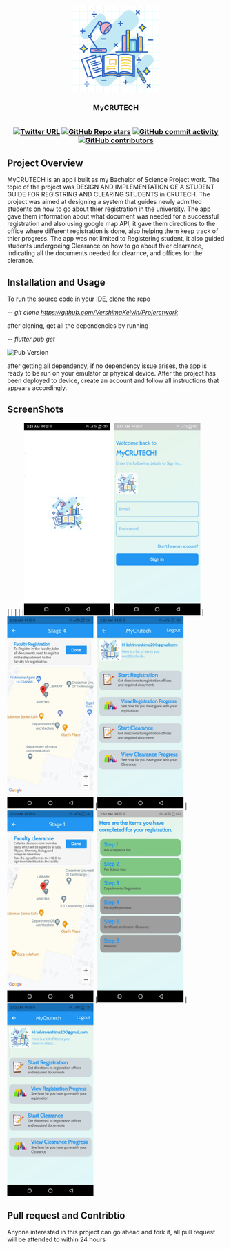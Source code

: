 <p align="center">
   <img src="assets/splash.png", width="200">
</p>
<h3 align="center">MyCRUTECH</>
<br/><br/>  
<div align="center">


<a href="">![Twitter URL](https://img.shields.io/twitter/url?style=social&url=https%3A%2F%2Ftwitter.com%2Fvershimakelvin)</a>
<a href="">![GitHub Repo stars](https://img.shields.io/github/stars/VershimaKelvin/Projerctwork?style=social)</a>
<a href="">![GitHub commit activity](https://img.shields.io/github/commit-activity/m/VershimaKelvin/Projerctwork)</a>
<a href="">![GitHub contributors](https://img.shields.io/github/contributors/VershimaKelvin/Projerctwork)</a>

</div>
   
   
## Project Overview   


MyCRUTECH is an app i built as my Bachelor of Science Project work. The topic of the project was DESIGN AND IMPLEMENTATION OF A STUDENT GUIDE FOR REGISTRING AND CLEARING STUDENTS in CRUTECH. The project was aimed at designing a system that guides newly admitted students on how to go about thier registration in the university. The app gave them information about what document was needed for a successful registration and also using google map API, it gave them directions to the office where different registration is done, also helping them keep track of thier progress. The app was not limited to Registering student, it also guided students undergoeing Clearance on how to go about thier clearance, indicating all the documents needed for clearnce, and offices for the clerance.


## Installation and Usage
To run the source code in your IDE, clone the repo

*--  git clone https://github.com/VershimaKelvin/Projerctwork*

after cloning, get all the dependencies by running

 *-- flutter pub get*
 
 ![Pub Version](https://img.shields.io/pub/v/firebase)
 
 
 
after getting all dependency, if no dependency issue arises, the app is ready to be run on your emulator or physical device. After the project has been deployed to device, create an account and follow all instructions that appears accordingly.


 ## ScreenShots
|              |              |               |
|<img src="assets/mywork7.jpg" alt="drawing" width="200"/>               |<img src="assets/mywork6.jpg" alt="drawing" width="200"/>             |<img src="assets/mywork5.jpg" alt="drawing" width="200"/>
|<img src="assets/mywork4.jpg" alt="drawing" width="200"/>            |<img src="assets/mywork3.jpg" alt="drawing" width="200"/>       |<img src="assets/mywork2.jpg" alt="drawing" width="200"/>       |<img src="assets/mywork4.jpg" alt="drawing" width="200"/>



## Pull request and Contribtio
Anyone interested in this project can go ahead and fork it, all pull request will be attended to within 24 hours










